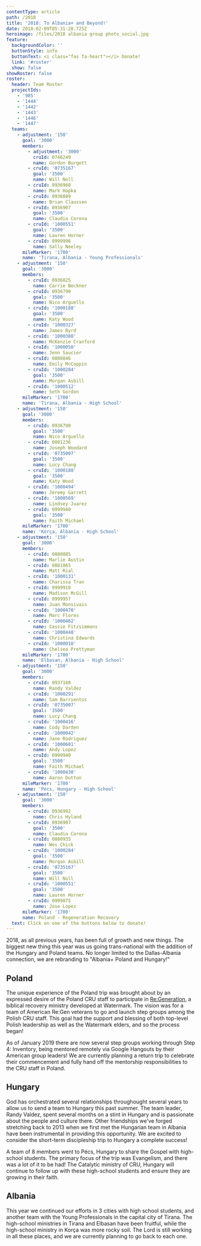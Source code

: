 ```yaml
---
contentType: article
path: /2018
title: '2018: To Albania+ and Beyond!'
date: 2018-02-09T05:31:28.725Z
heroimage: /files/2018 albania group photo_social.jpg
feature:
  backgroundColor: ''
  buttonStyle: info
  buttonText: <i class="fas fa-heart"></i> Donate!
  link: '#roster'
  show: false
showRoster: false
roster:
  header: Team Roster
  projectIds:
    - '985'
    - '1444'
    - '1442'
    - '1443'
    - '1446'
    - '1447'
  teams:
    - adjustment: '150'
      goal: '3000'
      members:
        - adjustment: '3000'
          cruId: 0746249
          name: Gordon Burgett
        - cruId: '0735167'
          goal: '3500'
          name: Will Noll
        - cruId: 0936960
          name: Mark Hapka
        - cruId: 0936889
          name: Brian Claussen
        - cruId: 0936907
          goal: '3500'
          name: Claudia Corona
        - cruId: '1000551'
          goal: '3500'
          name: Lauren Horner
        - cruId: 0999996
          name: Sally Neeley
      mileMarker: '1700'
      name: 'Tirana, Albania - Young Professionals'
    - adjustment: '150'
      goal: '3000'
      members:
        - cruId: 0936825
          name: Carrie Beckner
        - cruId: 0936790
          goal: '3500'
          name: Nico Arguello
        - cruId: '1000188'
          goal: '3500'
          name: Katy Wood
        - cruId: '1000327'
          name: James Byrd
        - cruId: '1000380'
          name: McKenzie Cranford
        - cruId: '1000050'
          name: Jenn Saucier
        - cruId: 0880846
          name: Emily McCoppin
        - cruId: '1000284'
          goal: '3500'
          name: Morgan Asbill
        - cruId: '1000512'
          name: Seth Gordon
      mileMarker: '1700'
      name: 'Tirana, Albania - High School'
    - adjustment: '150'
      goal: '3000'
      members:
        - cruId: 0936790
          goal: '3500'
          name: Nico Arguello
        - cruId: 0881236
          name: Joseph Woodard
        - cruId: '0735007'
          goal: '3500'
          name: Lucy Chang
        - cruId: '1000188'
          goal: '3500'
          name: Katy Wood
        - cruId: '1000494'
          name: Jeremy Garrett
        - cruId: '1000569'
          name: Lindsey Juarez
        - cruId: 0999940
          goal: '3500'
          name: Faith Michael
      mileMarker: '1700'
      name: 'Korça, Albania - High School'
    - adjustment: '150'
      goal: '3000'
      members:
        - cruId: 0880885
          name: Marlie Austin
        - cruId: 0881065
          name: Matt Rial
        - cruId: '1000131'
          name: Charissa Tran
        - cruId: 0999918
          name: Madison McGill
        - cruId: 0999957
          name: Juan Monsivais
        - cruId: '1000470'
          name: Marc Flores
        - cruId: '1000462'
          name: Cassie Fitzsimmons
        - cruId: '1000448'
          name: Christina Edwards
        - cruId: '1000010'
          name: Chelsea Prettyman
      mileMarker: '1700'
      name: 'Elbasan, Albania - High School'
    - adjustment: '150'
      goal: '3000'
      members:
        - cruId: 0937180
          name: Randy Valdez
        - cruId: '1000291'
          name: Sam Barrientos
        - cruId: '0735007'
          goal: '3500'
          name: Lucy Chang
        - cruId: '1000416'
          name: Cody Darden
        - cruId: '1000042'
          name: Jane Rodriguez
        - cruId: '1000601'
          name: Andy Lopez
        - cruId: 0999940
          goal: '3500'
          name: Faith Michael
        - cruId: '1000430'
          name: Aaron Dutton
      mileMarker: '1700'
      name: 'Pécs, Hungary - High School'
    - adjustment: '150'
      goal: '3000'
      members:
        - cruId: 0936992
          name: Chris Hyland
        - cruId: 0936907
          goal: '3500'
          name: Claudia Corona
        - cruId: 0880935
          name: Wes Chick
        - cruId: '1000284'
          goal: '3500'
          name: Morgan Asbill
        - cruId: '0735167'
          goal: '3500'
          name: Will Noll
        - cruId: '1000551'
          goal: '3500'
          name: Lauren Horner
        - cruId: 0999875
          name: Jose Lopez
      mileMarker: '1700'
      name: Poland - Regeneration Recovery
  text: Click on one of the buttons below to donate!
---
```


2018, as all previous years, has been full of growth and new things.  The biggest
new thing this year was us going trans-national with the addition of the Hungary
and Poland teams.  No longer limited to the Dallas-Albania connection, we are
rebranding to "Albania+ Poland and Hungary!"

## Poland

The unique experience of the Poland trip was brought about by an expressed desire
of the Poland CRU staff to participate in [Re:Generation](http://www.regenerationrecovery.org/),
a biblical recovery ministry developed at Watermark.  The vision was for a team
of American Re:Gen veterans to go and launch step groups among the Polish CRU staff.
This goal had the support and blessing of both top-level Polish leadership as well
as the Watermark elders, and so the process began!

As of January 2019 there are now several step groups working through Step 4: Inventory,
being mentored remotely via Google Hangouts by their American group leaders!  We
are currently planning a return trip to celebrate their commencement and fully hand
off the mentorship responsibilities to the CRU staff in Poland.

## Hungary

God has orchestrated several relationships throughought several years to allow us
to send a team to Hungary this past summer.  The team leader, Randy Valdez, spent
several months on a stint in Hungary and is passionate about the people and culture
there.  Other friendships we've forged stretching back to 2013 when we first met
the Hungarian team in Albania have been instrumental in providing this opportunity.
We are excited to consider the short-term discipleship trip to Hungary a complete
success!

A team of 8 members went to Pécs, Hungary to share the Gospel with high-school
students.  The primary focus of the trip was Evangelism, and there was a lot of it
to be had!  The Catalytic ministry of CRU, Hungary will continue to follow up with
these high-school students and ensure they are growing in their faith.

## Albania

This year we continued our efforts in 3 cities with high school students, and another
team with the Young Professionals in the capital city of Tirana.  The high-school
ministries in Tirana and Elbasan have been fruitful, while the high-school
ministry in Korça was more rocky soil.  The Lord is still working in all these
places, and we are currently planning to go back to each one.

